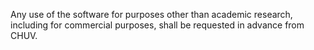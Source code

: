 
Any use of the software for purposes other than academic research, including for commercial purposes, shall be requested in advance from CHUV.

